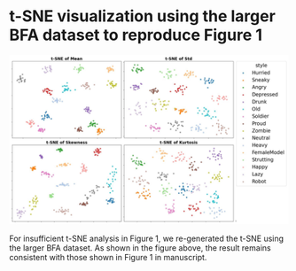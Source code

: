 # t-SNE visualization using the larger BFA dataset to reproduce Figure 1

<img src="tsne_reproduced_figure1.jpg" width="1000"> 

For insufficient t-SNE analysis in Figure 1, we re-generated the 
t-SNE using the larger BFA dataset. As shown in the figure above, 
the result remains consistent with those shown in Figure 1 in manuscript.



